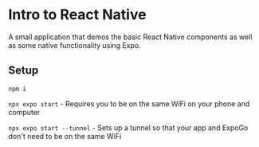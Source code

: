 # Intro to React Native

A small application that demos the basic React Native components as well as some native functionality using Expo.

## Setup

`npm i`

`npx expo start` - Requires you to be on the same WiFi on your phone and computer

`npx expo start --tunnel` - Sets up a tunnel so that your app and ExpoGo don't need to be on the same WiFi
